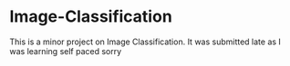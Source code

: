 # Image-Classification
This is a minor project on Image Classification. It was submitted late as I was learning self paced sorry
